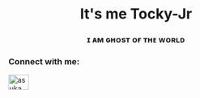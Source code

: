 <h1 align="center">It's me Tocky-Jr</h1>
<h3 align="center">ɪ ᴀᴍ ɢʜᴏsᴛ ᴏғ ᴛʜᴇ ᴡᴏʀʟᴅ </h3>
<h3 https://i.imgur.com/evXCN3T.jpeg </h3>

<h3 align="left">Connect with me:</h3>
<p align="left">
<a href="https://instagram.com/asuka.md" target="blank"><img align="center" src="https://raw.githubusercontent.com/rahuldkjain/github-profile-readme-generator/master/src/images/icons/Social/instagram.svg" alt="asuka.md" height="30" width="40" /></a>
</p>
